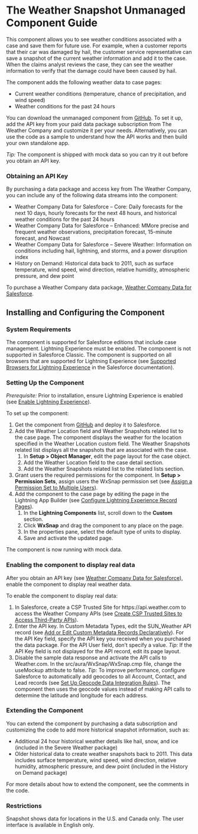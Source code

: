 # The Weather Snapshot Unmanaged Component Guide

This component allows you to see weather conditions associated with a case and save them for future use. For example, when a customer reports that their car was damaged by hail, the customer service representative can save a snapshot of the current weather information and add it to the case. When the claims analyst reviews the case, they can see the weather information to verify that the damage could have been caused by hail.

The component adds the following weather data to case pages:
- Current weather conditions (temperature, chance of precipitation, and wind speed)
- Weather conditions for the past 24 hours

You can download the unmanaged component from [GitHub](https://github.com/TheWeatherCompany/snapshot/). To set it up, add the API key from your paid data package subscription from The Weather Company and customize it per your needs. Alternatively, you can use the code as a sample to understand how the API works and then build your own standalone app.

*Tip:* The component is shipped with mock data so you can try it out before you obtain an API key.

### Obtaining an API Key
By purchasing a data package and access key from The Weather Company, you can include any of the following data streams into the component:
- Weather Company Data for Salesforce – Core: Daily forecasts for the next 10 days, hourly forecasts for the next 48 hours, and historical weather conditions for the past 24 hours
- Weather Company Data for Salesforce – Enhanced: MMore precise and frequent weather observations, precipitation forecast, 15-minute forecast, and Nowcast
- Weather Company Data for Salesforce – Severe Weather:  Information on conditions including hail, lightning, and storms, and a power disruption index
- History on Demand: Historical data back to 2011, such as surface temperature, wind speed, wind direction, relative humidity, atmospheric pressure, and dew point

To purchase a Weather Company data package, [Weather Company Data for Salesforce](https://business.weather.com/products/weather-data-packages-salesforce).

## Installing and Configuring the Component
### System Requirements
The component is supported for Salesforce editions that include case management. Lightning Experience must be enabled. The component is not supported in Salesforce Classic. The component is supported on all browsers that are supported for Lightning Experience (see [Supported Browsers for Lightning Experience](https://help.salesforce.com/articleView?id=getstart_browsers_sfx.htm) in the Salesforce documentation).

### Setting Up the Component
*Prerequisite:* Prior to installation, ensure Lightning Experience is enabled (see [Enable Lightning Experience](https://help.salesforce.com/articleView?id=lex_enable_intro.htm)). 

To set up the component:
1. Get the component from [GitHub](https://github.com/TheWeatherCompany/snapshot/) and deploy it to Salesforce.
2. Add the Weather Location field and Weather Snapshots related list to the case page. The component displays the weather for the location specified in the Weather Location custom field. The Weather Snapshots related list displays all the snapshots that are associated with the case.
	1. In **Setup > Object Manager**, edit the page layout for the case object. 
	2. Add the Weather Location field to the case detail section. 
	3. Add the Weather Snapshots related list to the related lists section.
3. Grant users the required permissions for the component. In **Setup > Permission Sets**, assign users the WxSnap permission set (see [Assign a Permission Set to Multiple Users](https://developer.salesforce.com/docs/atlas.en-us.securityImplGuide.meta/securityImplGuide/perm_sets_mass_assign.htm)). 
4. Add the component to the case page by editing the page in the Lightning App Builder (see [Configure Lightning Experience Record Pages](https://help.salesforce.com/articleView?id=lightning_app_builder_customize_lex_pages.htm)).
	1. In the **Lightning Components** list, scroll down to the **Custom** section.
	2. Click **WxSnap** and drag the component to any place on the page.
	3. In the properties pane, select the default type of units to display. 
	4. Save and activate the updated page.

The component is now running with mock data.

### Enabling the component to display real data
After you obtain an API key (see [Weather Company Data for Salesforce](https://business.weather.com/products/weather-data-packages-salesforce)), enable the component to display real weather data.

To enable the component to display real data:
1. In Salesforce, create a CSP Trusted Site for https://<i></i>api.weather.com to access the Weather Company APIs (see [Create CSP Trusted Sites to Access Third-Party APIs](https://help.salesforce.com/articleView?id=csp_trusted_sites.htm)).
2. Enter the API key. In Custom Metadata Types, edit the SUN_Weather API record (see [Add or Edit Custom Metadata Records Declaratively](https://help.salesforce.com/articleView?id=custommetadatatypes_ui_populate.htm)). For the API Key field, specify the API key you received when you purchased the data package.  For the API User field, don’t specify a value. *Tip:* If the API Key field is not displayed for the API record, edit its page layout.
3. Disable the sample data response and activate the API calls to Weather.com. In the src/aura/WxSnap/WxSnap.cmp file, change the useMockup attribute to false. *Tip:* To improve performance, configure Salesforce to automatically add geocodes to all Account, Contact, and Lead records (see [Set Up Geocode Data Integration Rules](https://help.salesforce.com/articleView?id=data_dot_com_clean_add_geocode_information_to_all_records.htm)). The component then uses the geocode values instead of making API calls to determine the latitude and longitude for each address. 

  
### Extending the Component
You can extend the component by purchasing a data subscription and customizing the code to add more historical snapshot information, such as: 
- Additional 24 hour historical weather details like hail, snow, and ice (included in the Severe Weather package)
- Older historical data to create weather snapshots back to 2011. This data includes surface temperature, wind speed, wind direction, relative humidity, atmospheric pressure, and dew point (included in the History on Demand package)

For more details about how to extend the component, see the comments in the code.

### Restrictions
Snapshot shows data for locations in the U.S. and Canada only. The user interface is available in English only.

